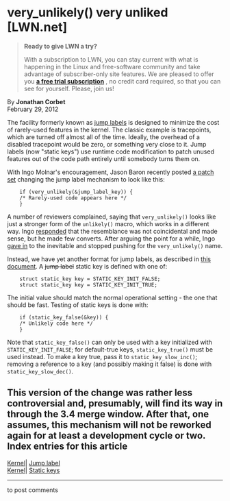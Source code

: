 # very_unlikely() very unliked [LWN.net]

> **Ready to give LWN a try?**
> 
> With a subscription to LWN, you can stay current with what is happening in the Linux and free-software community and take advantage of subscriber-only site features. We are pleased to offer you **[a free trial subscription](https://lwn.net/Promo/nst-trial/claim)** , no credit card required, so that you can see for yourself. Please, join us! 

By **Jonathan Corbet**  
February 29, 2012 

The facility formerly known as [jump labels](/Articles/436041/) is designed to minimize the cost of rarely-used features in the kernel. The classic example is tracepoints, which are turned off almost all of the time. Ideally, the overhead of a disabled tracepoint would be zero, or something very close to it. Jump labels (now "static keys") use runtime code modification to patch unused features out of the code path entirely until somebody turns them on. 

With Ingo Molnar's encouragement, Jason Baron recently posted [a patch set](/Articles/482817/) changing the jump label mechanism to look like this: 
    
    
        if (very_unlikely(&jump_label_key)) {
    	/* Rarely-used code appears here */
        }
    

A number of reviewers complained, saying that `very_unlikely()` looks like just a stronger form of the `unlikely()` macro, which works in a different way. Ingo [responded](/Articles/484528/) that the resemblance was not coincidental and made sense, but he made few converts. After arguing the point for a while, Ingo [gave in](/Articles/484529/) to the inevitable and stopped pushing for the `very_unlikely()` name. 

Instead, we have yet another format for jump labels, as described in [this document](/Articles/484530/). A ~~jump label~~ static key is defined with one of: 
    
    
        struct static_key key = STATIC_KEY_INIT_FALSE;
        struct static_key key = STATIC_KEY_INIT_TRUE;
    

The initial value should match the normal operational setting - the one that should be fast. Testing of static keys is done with: 
    
    
        if (static_key_false(&key)) {
    	/* Unlikely code here */
        }
    

Note that `static_key_false()` can only be used with a key initialized with `STATIC_KEY_INIT_FALSE`; for default-true keys, `static_key_true()` must be used instead. To make a key true, pass it to `static_key_slow_inc()`; removing a reference to a key (and possibly making it false) is done with `static_key_slow_dec()`. 

This version of the change was rather less controversial and, presumably, will find its way in through the 3.4 merge window. After that, one assumes, this mechanism will not be reworked again for at least a development cycle or two.  
Index entries for this article  
---  
[Kernel](/Kernel/Index)| [Jump label](/Kernel/Index#Jump_label)  
[Kernel](/Kernel/Index)| [Static keys](/Kernel/Index#Static_keys)  
  


* * *

to post comments 

